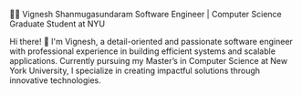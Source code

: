 👨‍💻 Vignesh Shanmugasundaram
Software Engineer | Computer Science Graduate Student at NYU

Hi there! 👋 I'm Vignesh, a detail-oriented and passionate software engineer with professional experience in building efficient systems and scalable applications. Currently pursuing my Master’s in Computer Science at New York University, I specialize in creating impactful solutions through innovative technologies.
